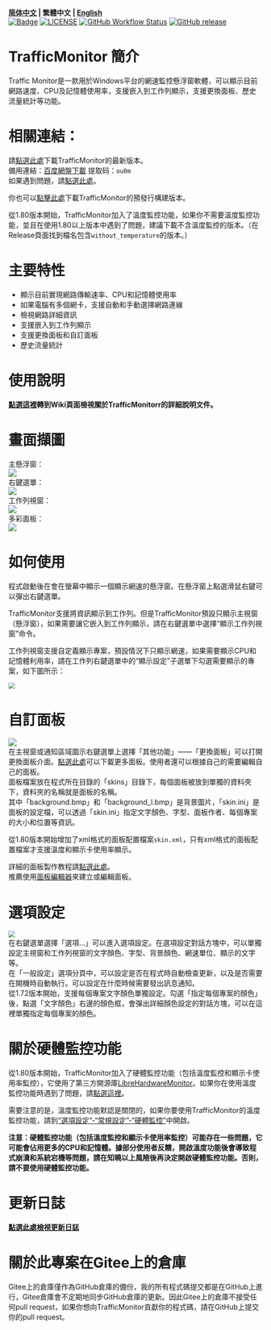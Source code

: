 **[简体中文](./README.md) | 繁體中文 | [English](./README_en-us.md)**<br>
[![Badge](https://img.shields.io/badge/link-996.icu-%23FF4D5B.svg?style=flat-square)](https://996.icu/#/en_US)
[![LICENSE](https://img.shields.io/badge/license-Anti%20996-blue.svg?style=flat-square)](https://github.com/996icu/996.ICU/blob/master/LICENSE)
[![GitHub Workflow Status](https://img.shields.io/github/workflow/status/zhongyang219/TrafficMonitor/Release%20CI?label=Release%20CI&logo=github&style=flat-square)](https://github.com/zhongyang219/TrafficMonitor/actions?query=workflow:"Release+CI")
[![GitHub release](https://img.shields.io/github/release/zhongyang219/TrafficMonitor.svg?style=flat-square)](https://github.com/zhongyang219/TrafficMonitor/releases/latest)

# TrafficMonitor 簡介
Traffic Monitor是一款用於Windows平台的網速監控懸浮窗軟體，可以顯示目前網路速度、CPU及記憶體使用率，支援嵌入到工作列顯示，支援更換面板、歷史流量統計等功能。

# 相關連結：

請[點選此處](https://github.com/zhongyang219/TrafficMonitor/releases/latest)下載TrafficMonitor的最新版本。<br>
備用連結：[百度網盤下載](https://pan.baidu.com/s/15PMt7s-ASpyDwtS__4cUhg) 提取码：`ou0m`<br>
如果遇到問題，請[點選此處](https://github.com/zhongyang219/TrafficMonitor/blob/master/Help.md)。<br>

你也可以[點擊此處](https://github.com/zhongyang219/TrafficMonitor/actions?query=workflow:"Release+CI")下載TrafficMonitor的預發行構建版本。

從1.80版本開始，TrafficMonitor加入了溫度監控功能，如果你不需要溫度監控功能，並且在使用1.80以上版本中遇到了問題，建議下載不含溫度監控的版本。（在Release頁面找到檔名包含`without_temperature`的版本。）

# 主要特性
* 顯示目前實現網路傳輸速率、CPU和記憶體使用率<br>
* 如果電腦有多個網卡，支援自動和手動選擇網路連線<br>
* 檢視網路詳細資訊<br>
* 支援嵌入到工作列顯示<br>
* 支援更換面板和自訂面板<br>
* 歷史流量統計<br>
# 使用說明

**[點選這裡](https://github.com/zhongyang219/TrafficMonitor/wiki)轉到Wiki頁面檢視關於TrafficMonitorr的詳細說明文件。**

# 畫面擷圖

主懸浮窗：<br>
![](./Screenshots/main1.png)<br>
右鍵選單：<br>
![](./Screenshots/main.png)<br>
工作列視窗：<br>
![](./Screenshots/taskbar.PNG)<br>
多彩面板：<br>
![](./Screenshots/skins.PNG)<br>

# 如何使用
程式啟動後在會在螢幕中顯示一個顯示網速的懸浮窗。在懸浮窗上點選滑鼠右鍵可以彈出右鍵選單。

TrafficMonitor支援將資訊顯示到工作列。但是TrafficMonitor預設只顯示主視窗（懸浮窗），如果需要讓它嵌入到工作列顯示，請在右鍵選單中選擇“顯示工作列視窗”命令。

工作列視窗支援自定義顯示專案，預設情況下只顯示網速，如果需要顯示CPU和記憶體利用率，請在工作列右鍵選單中的“顯示設定”子選單下勾選需要顯示的專案，如下圖所示：

<img src="./Screenshots/taskbar_item_settings.png" style="zoom:80%;" />

# 自訂面板
![](./Screenshots/selecte_skin.png)<br>
在主視窗或通知區域圖示右鍵選單上選擇「其他功能」——「更換面板」可以打開更換面板介面。[點選此處](https://github.com/zhongyang219/TrafficMonitorSkin/blob/master/皮肤下载.md)可以下載更多面板。使用者還可以根據自己的需要編輯自己的面板。<br>
面板檔案放在程式所在目錄的「skins」目錄下，每個面板被放到單獨的資料夾下，資料夾的名稱就是面板的名稱。<br>
其中「background.bmp」和「background_l.bmp」是背景圖片，「skin.ini」是面板的設定檔，可以透過「skin.ini」指定文字顏色、字型、面板作者、每個專案的大小和位置等資訊。<br>

從1.80版本開始增加了xml格式的面板配置檔案`skin.xml`，只有xml格式的面板配置檔案才支援溫度和顯示卡使用率顯示。

詳細的面板製作教程請[點選此處](https://github.com/zhongyang219/TrafficMonitor/blob/master/皮肤制作教程.md)。<br>
推薦使用[面板編輯器](https://github.com/zhongyang219/TrafficMonitorSkinEditor/releases)來建立或編輯面板。<br>

# 選項設定
<img src="./Screenshots/option.jpg" style="zoom:80%;" /><br>
在右鍵選單選擇「選項...」可以進入選項設定。在選項設定對話方塊中，可以單獨設定主視窗和工作列視窗的文字顏色、字型、背景顏色、網速單位、顯示的文字等。<br>
在「一般設定」選項分頁中，可以設定是否在程式時自動檢查更新，以及是否需要在開機時自動執行。可以設定在什麼時候需要發出訊息通知。<br>
從1.72版本開始，支援每個專案文字顏色單獨設定。勾選「指定每個專案的顏色」後，點選「文字顏色」右邊的顏色框，會彈出詳細顏色設定的對話方塊，可以在這裡單獨指定每個專案的顏色。<br>

# 關於硬體監控功能

從1.80版本開始，TrafficMonitor加入了硬體監控功能（包括溫度監控和顯示卡使用率監控），它使用了第三方開源庫[LibreHardwareMonitor](https://github.com/LibreHardwareMonitor/LibreHardwareMonitor)。如果你在使用溫度監控功能時遇到了問題，請[點選這裡](https://github.com/zhongyang219/TrafficMonitor/blob/master/Help.md#13-关于trafficmonitor温度监控的问题)。

需要注意的是，溫度監控功能默認是關閉的，如果你要使用TrafficMonitor的溫度監控功能，請到[“選項設定”-“常規設定”-“硬體監控”](https://github.com/zhongyang219/TrafficMonitor/wiki/选项设置#硬件监控)中開啟。

**注意：硬體監控功能（包括溫度監控和顯示卡使用率監控）可能存在一些問題，它可能會佔用更多的CPU和記憶體。據部分使用者反饋，開啟溫度功能後會導致程式崩潰和系統宕機等問題，請在知曉以上風險後再決定開啟硬體監控功能。否則，請不要使用硬體監控功能。**

# 更新日誌
**[點選此處檢視更新日誌](./UpdateLog/update_log_zh-tw.md)**

# 關於此專案在Gitee上的倉庫

Gitee上的倉庫僅作為GitHub倉庫的備份，我的所有程式碼提交都是在GitHub上進行，Gitee倉庫會不定期地同步GitHub倉庫的更新。因此Gitee上的倉庫不接受任何pull request，如果你想向TrafficMonitor貢獻你的程式碼，請在GitHub上提交你的pull request。

